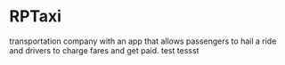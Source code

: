 # RPTaxi
transportation company with an app that allows passengers to hail a ride and drivers to charge fares and get paid.
test tessst